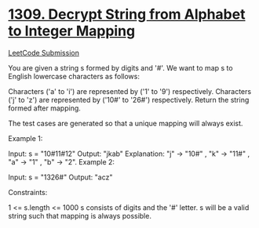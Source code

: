 <h1><a href="ttps://github.com/eddiephiri/competitive-programming/tree/main/decrypt-string-from-alphabet-to-integer-mapping">1309. Decrypt String from Alphabet to Integer Mapping
</a></h1>

<a href="https://leetcode.com/problems/decrypt-string-from-alphabet-to-integer-mapping/submissions/1173518052/">LeetCode Submission</a>

You are given a string s formed by digits and '#'. We want to map s to English lowercase characters as follows:

Characters ('a' to 'i') are represented by ('1' to '9') respectively.
Characters ('j' to 'z') are represented by ('10#' to '26#') respectively.
Return the string formed after mapping.

The test cases are generated so that a unique mapping will always exist.

 

Example 1:

Input: s = "10#11#12"
Output: "jkab"
Explanation: "j" -> "10#" , "k" -> "11#" , "a" -> "1" , "b" -> "2".
Example 2:

Input: s = "1326#"
Output: "acz"
 

Constraints:

1 <= s.length <= 1000
s consists of digits and the '#' letter.
s will be a valid string such that mapping is always possible.